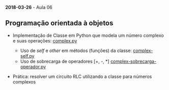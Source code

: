 **2018-03-26** - Aula 06

## Programação orientada à objetos

* Implementação de Classe em Python que modela um número complexo e suas operações: [complex.py](complex.py)
	* Uso de *self* e *other* em métodos (funções) da classe: [complex-self.py](complex-self.py)
	* Uso de sobrecarga de operadores [+, -, \*] [complex-sobrecarga-operador.py](complex-sobrecarga-operador.py)

* Prática: resolver um circuito RLC utilizando a classe para números complexos
